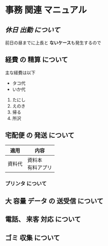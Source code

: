 # **事務 関連 マニュアル** 
## *休日 出勤 について* 
前日の昼までに上長と
**ないケース**も発生するので
## 経費 の 精算 について 
主な経費は以下
- タコ代
- いか代
1. たにし
1. えのき
2. 帰る
1. 所沢
## 宅配便 の 発送 について 

|適用|内容
|--|--
|資料代|資料本<br>有料アプリ

### プリンタ について 
## 大 容量 データ の 送受信 について 
## 電話、 来客 対応 について 
## ゴミ 収集 について